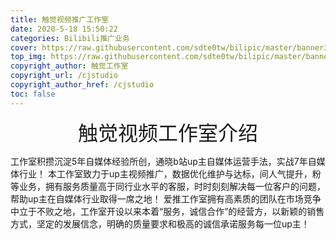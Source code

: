 ```yaml
---
title: 触觉视频推广工作室
date: 2020-5-18 15:50:22
categories: Bilibili推广业务
cover: https://raw.githubusercontent.com/sdte0tw/bilipic/master/banner3.jpg
top_img: https://raw.githubusercontent.com/sdte0tw/bilipic/master/banner2.png
copyright_author: 触觉工作室
copyright_url: /cjstudio
copyright_author_href: /cjstudio
toc: false
---
```

<center><font size=6>触觉视频工作室介绍</center></font>

工作室积攒沉淀5年自媒体经验所创，通晓b站up主自媒体运营手法，实战7年自媒体行业！ 本工作室致力于up主视频推广，数据优化维护与达标，间人气提升，粉等业务，拥有服务质量高于同行业水平的客服，时时刻刻解决每一位客户的问题，帮助up主在自媒体行业取得一席之地！ 爱推工作室拥有高素质的团队在市场竞争中立于不败之地，工作室开设以来本着“服务，诚信合作”的经营方，以新颖的销售方式，坚定的发展信念，明确的质量要求和极高的诚信承诺服务每一位up主！